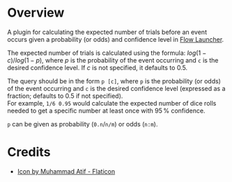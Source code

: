 # Overview
A plugin for calculating the expected number of trials before an event occurs given a probability (or odds) and confidence level in [Flow Launcher](https://www.flowlauncher.com/).

The expected number of trials is calculated using the formula: $log(1 - c) / log(1 - p)$, where $p$ is the probability of the event occurring and `c` is the desired confidence level. If $c$ is not specified, it defaults to 0.5.

The query should be in the form `p [c]`, where `p` is the probability (or odds) of the event occurring and `c` is the desired confidence level (expressed as a fraction; defaults to 0.5 if not specified).  
For example, `1/6 0.95` would calculate the expected number of dice rolls needed to get a specific number at least once with 95 % confidence.

`p` can be given as probability (`0.n`/`n/m`) or odds (`n:m`).

# Credits
- [Icon by Muhammad Atif - Flaticon](https://www.flaticon.com/free-icon/ideas_9322526?term=expect&page=1&position=66&origin=search&related_id=9322526)
